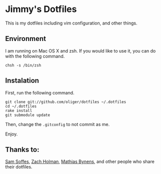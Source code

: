 # Jimmy's Dotfiles

This is my dotfiles including vim configuration, and other things.

## Environment

I am running on Mac OS X and zsh. If you would like to use it, you can do with the following command.

    chsh -s /bin/zsh

## Instalation

First, run the following command.

    git clone git://github.com/oliger/dotfiles ~/.dotfiles
    cd ~/.dotfiles
    rake install
    git submodule update

Then, change the `.gitconfig` to not commit as me.

Enjoy.

## Thanks to:

[Sam Soffes](https://github.com/samsoffes/dotfiles), [Zach Holman](https://github.com/holman/dotfiles), [Mathias Bynens](https://github.com/mathiasbynens/dotfiles), and other people who share their dotfiles.